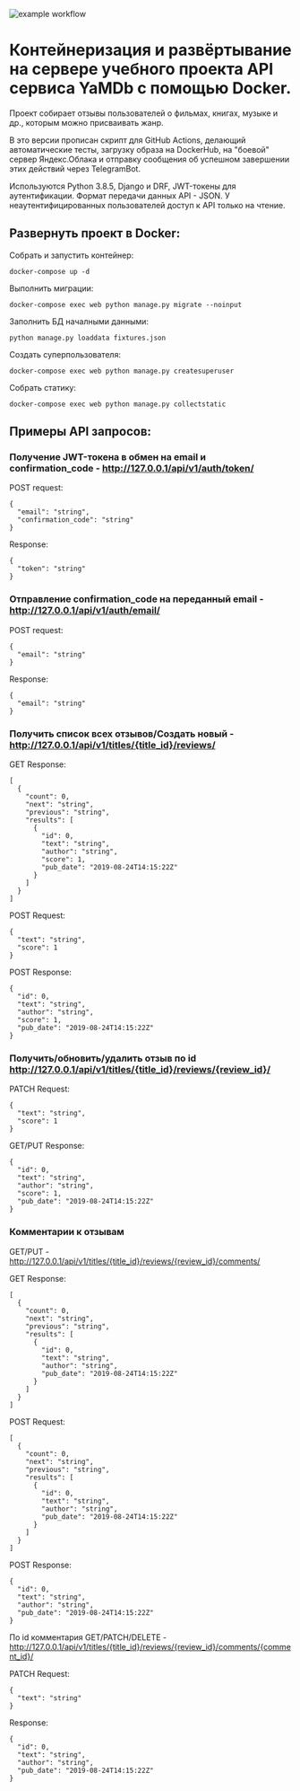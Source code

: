 ![example workflow](https://github.com/surdex/yamdb_final/actions/workflows/yamdb_workflow.yml/badge.svg)

# Контейнеризация и развёртывание на сервере учебного проекта API сервиса YaMDb с помощью Docker.

Проект собирает отзывы пользователей о фильмах, книгах, музыке и др., которым можно присваивать жанр.

В это версии прописан скрипт для GitHub Actions, делающий автоматические тесты,
загрузку образа на DockerHub, на "боевой" сервер Яндекс.Облака и отправку
сообщения об успешном завершении этих действий через TelegramBot.

Используются Python 3.8.5, Django и DRF, JWT-токены для аутентификации.
Формат передачи данных API - JSON. У неаутентифицированных пользователей
доступ к API только на чтение.

## Развернуть проект в Docker:

Собрать и запустить контейнер:

```
docker-compose up -d
```

Выполнить миграции:

```
docker-compose exec web python manage.py migrate --noinput
```

Заполнить БД началными данными:

```
python manage.py loaddata fixtures.json
```

Создать суперпользователя:

```
docker-compose exec web python manage.py createsuperuser
```

Собрать статику:

```
docker-compose exec web python manage.py collectstatic
```

## Примеры API запросов:

### Получение JWT-токена в обмен на email и confirmation_code - http://127.0.0.1/api/v1/auth/token/

POST request:

```
{
  "email": "string",
  "confirmation_code": "string"
}
```

Response:

```
{
  "token": "string"
}
```


### Отправление confirmation_code на переданный email - http://127.0.0.1/api/v1/auth/email/

POST request:

```
{
  "email": "string"
}
```

Response:

```
{
  "email": "string"
}
```


### Получить список всех отзывов/Создать новый - http://127.0.0.1/api/v1/titles/{title_id}/reviews/

GET Response:

```
[
  {
    "count": 0,
    "next": "string",
    "previous": "string",
    "results": [
      {
        "id": 0,
        "text": "string",
        "author": "string",
        "score": 1,
        "pub_date": "2019-08-24T14:15:22Z"
      }
    ]
  }
]
```

POST Request:

```
{
  "text": "string",
  "score": 1
}
```

POST Response:

```
{
  "id": 0,
  "text": "string",
  "author": "string",
  "score": 1,
  "pub_date": "2019-08-24T14:15:22Z"
}
```


### Получить/обновить/удалить отзыв по id http://127.0.0.1/api/v1/titles/{title_id}/reviews/{review_id}/

PATCH Request:

```
{
  "text": "string",
  "score": 1
}
```

GET/PUT Response:

```
{
  "id": 0,
  "text": "string",
  "author": "string",
  "score": 1,
  "pub_date": "2019-08-24T14:15:22Z"
}
```

### Комментарии к отзывам

GET/PUT - http://127.0.0.1/api/v1/titles/{title_id}/reviews/{review_id}/comments/

GET Response:

```
[
  {
    "count": 0,
    "next": "string",
    "previous": "string",
    "results": [
      {
        "id": 0,
        "text": "string",
        "author": "string",
        "pub_date": "2019-08-24T14:15:22Z"
      }
    ]
  }
]
```

POST Request:

```
[
  {
    "count": 0,
    "next": "string",
    "previous": "string",
    "results": [
      {
        "id": 0,
        "text": "string",
        "author": "string",
        "pub_date": "2019-08-24T14:15:22Z"
      }
    ]
  }
]
```

POST Response:

```
{
  "id": 0,
  "text": "string",
  "author": "string",
  "pub_date": "2019-08-24T14:15:22Z"
}
```

По id комментария GET/PATCH/DELETE -
http://127.0.0.1/api/v1/titles/{title_id}/reviews/{review_id}/comments/{comment_id}/

PATCH Request:

```
{
  "text": "string"
}
```

Response:

```
{
  "id": 0,
  "text": "string",
  "author": "string",
  "pub_date": "2019-08-24T14:15:22Z"
}
```
